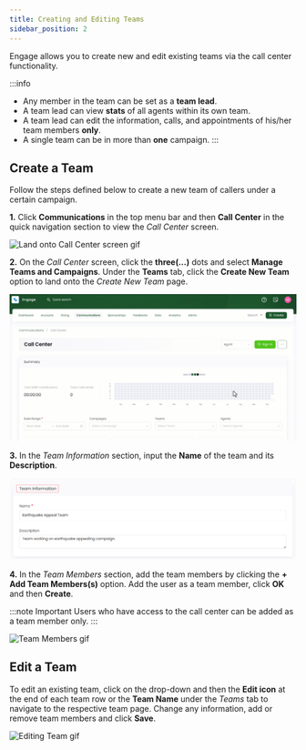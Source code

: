 ```yaml
---
title: Creating and Editing Teams
sidebar_position: 2
---
```


Engage allows you to create new and edit existing teams via the call center functionality. 

:::info
- Any member in the team can be set as a **team lead**.
- A team lead can view **stats** of all agents within its own team.
- A team lead can edit the information, calls, and appointments of his/her team members **only**.
- A single team can be in more than **one** campaign.
:::

## Create a Team

Follow the steps defined below to create a new team of callers under a certain campaign.

**1.** Click **Communications** in the top menu bar and then **Call Center** in the quick navigation section to view the *Call Center* screen.

![Land onto Call Center screen gif](./land-onto-callcenter-screen.gif)

**2.** On the *Call Center* screen, click the **three(...)** dots and select **Manage Teams and Campaigns**. Under the **Teams** tab, click the **Create New Team** option to land onto the *Create New Team* page.

![Land onto create new team screen gif](./land-onto-create-new-team-screen.gif)

**3.** In the *Team Information* section, input the **Name** of the team and its **Description**.

![Team Information](./team-information.png)

**4.** In the *Team Members* section, add the team members by clicking the **+ Add Team Members(s)** option. Add the user as a team member, click **OK** and then **Create**.

:::note Important
Users who have access to the call center can be added as a team member only.
:::

![Team Members gif](./team-members.gif)

## Edit a Team

To edit an existing team, click on the drop-down and then the **Edit icon** at the end of each team row or the **Team Name** under the *Teams* tab to navigate to the respective team page. Change any information, add or remove team members and click **Save**.

![Editing Team gif](./editing-team.gif)